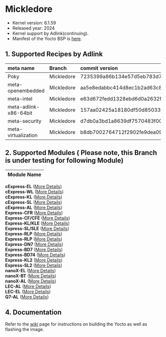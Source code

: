 # Mickledore 

- Kernel version: 6.1.59
- Released year: 2024
- Kernel support by Adlink(continuing).
- Manifest of the Yocto BSP is [here](https://github.com/ADLINK/adlink-manifest/tree/intel-yocto-mickledore).



## 1. Supported Recipes by Adlink


| **meta name**         | **Branch** | **commit version**                       |
| :-------------------- | :--------- | :--------------------------------------- |
| Poky                  | Mickledore  | 7235399a86b134e57d5eb783d7f1f57ca0439ae5 |
| meta-openembedded     | Mickledore  | aa5e8edabbc414d8ec1b2ad63c8743c7baf99626 |
| meta-intel            | Mickledore  | e63d672fedd1328ebd6d0a2632f8bef35598eb21 |
| meta-adlink-x86-64bit | Mickledore  | 157aa02425a18180df50d85033f5583061805692 |
| meta-security         | Mickledore  | d7db0a3bd1a8639df7570483f003ce00cbe274a2 |
| meta-virtualization   | Mickledore  | b8db7002764712f2902fe9dea098c171b1128076 |



## 2. Supported Modules ( Please note, this Branch is under testing for following Module)


| **Module Name**         | 
| :-----------------------| 
**cExpress-EL** ([More Details](https://www.adlinktech.com/Products/Computer_on_Modules/COMExpressType6Compact/cExpress-EL?lang=en))<BR>
**cExpress-WL** ([More Details](https://www.adlinktech.com/Products/Computer_on_Modules/COMExpressType6Compact/cExpress-WL?lang=en))<BR>
**cExpress-KL** ([More Details](https://www.adlinktech.com/Products/Computer_on_Modules/COMExpressType6Compact/cExpress-KL?lang=en))<BR>
**cExpress-SL** ([More Details](https://www.adlinktech.com/Products/Computer_on_Modules/COMExpressType6Compact/cExpress-SL?lang=en))<BR>
**cExpress-AL** ([More Details](https://www.adlinktech.com/Products/Computer_on_Modules/COMExpressType6Compact/cExpress-AL?lang=en))<BR>
**Express-CFR** ([More Details](https://www.adlinktech.com/Products/Computer_on_Modules/COMExpressType6/Express-CFR?lang=en))<BR>
**Express-CF/CFE** ([More Details](https://www.adlinktech.com/Products/Computer_on_Modules/COMExpressType6/Express-CF_CFE?lang=en))<BR>
**Express-KL/KLE** ([More Details](https://www.adlinktech.com/Products/Computer_on_Modules/COMExpressType6/Express-KL_KLE?lang=en))<BR>
**Express-SL/SLE** ([More Details](https://www.adlinktech.com/Products/Computer_on_Modules/COMExpressType6/Express-SL_SLE?lang=en))<BR> 
**Express-RLP** ([More Details](https://www.adlinktech.com/Products/Computer_on_Modules/COMExpressType6/Express-RLP?lang=en))<BR> 
**Express-RLP** ([More Details](https://www.adlinktech.com/Products/Computer_on_Modules/COMExpressType6/Express-ADP?lang=en))<BR> 
**Express-DN7** ([More Details](https://www.adlinktech.com/Products/Computer_on_Modules/COMExpressType7/Express-DN7?lang=en))<BR>
**Express-BD7** ([More Details](https://www.adlinktech.com/Products/Computer_on_Modules/COMExpressType7/Express-BD7?lang=en))<BR>
**Express-BD74** ([More Details](https://www.adlinktech.com/Products/Computer_on_Modules/COMExpressType7/Express-BD74?lang=en))<BR>
**Express-KL2** ([More Details](https://www.adlinktech.com/Products/Computer_on_Modules/COMExpressType2/Express-KL2?lang=en))<BR>
**Express-SL2** ([More Details](https://www.adlinktech.com/Products/Computer_on_Modules/COMExpressType2/Express-SL2?lang=en))<BR>
**nanoX-EL** ([More Details](https://www.adlinktech.com/Products/Computer_on_Modules/COMExpressType10/nanoX-EL?lang=en))<BR>
**nanoX-BT** ([More Details](https://www.adlinktech.com/Products/Computer_on_Modules/COMExpressType10/nanoX-BT?lang=en))<BR>
**nanoX-AL** ([More Details](https://www.adlinktech.com/Products/Computer_on_Modules/COMExpressType10/nanoX-AL?lang=en))<BR> 
**LEC-AL** ([More Details](https://www.adlinktech.com/Products/Computer_on_Modules/SMARC/LEC-AL?lang=en))<BR>
**LEC-EL** ([More Details](https://www.adlinktech.com/Products/Computer_on_Modules/SMARC/LEC-EL?lang=en))<BR>
**Q7-AL** ([More Details](https://www.adlinktech.com/Products/Computer_on_Modules/Qseven/Q7-AL?lang=en))<BR>



## 4. Documentation

Refer to the [wiki](https://github.com/ADLINK/meta-adlink-x86-64bit/wiki) page for instructions on building the Yocto as well as flashing the image.

